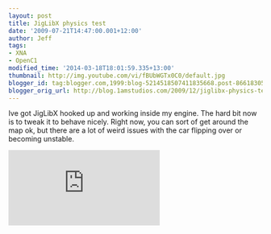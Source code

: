 ```yaml
---
layout: post
title: JigLibX physics test
date: '2009-07-21T14:47:00.001+12:00'
author: Jeff
tags:
- XNA
- OpenC1
modified_time: '2014-03-18T18:01:59.335+13:00'
thumbnail: http://img.youtube.com/vi/fBUbWGTx0C0/default.jpg
blogger_id: tag:blogger.com,1999:blog-5214518507411835668.post-8661830579715619732
blogger_orig_url: http://blog.1amstudios.com/2009/12/jiglibx-physics-test-101-ive-got.html
---
```

Ive got JigLibX hooked up and working inside my engine. The hard bit now is to tweak it to behave nicely.  Right now, you can sort of get around the map ok, but there are a lot of weird issues with the car flipping over or becoming unstable.

<div class="video"><div class="videowrapper"><iframe allowfullscreen="" frameborder="0" src="http://www.youtube.com/embed/fBUbWGTx0C0"></iframe></div></div>
